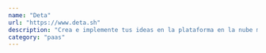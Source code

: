 ```yaml
---
name: "Deta"
url: "https://www.deta.sh"
description: "Crea e implemente tus ideas en la plataforma en la nube más amigable para desarrolladores del universo."
category: "paas"
---
```

